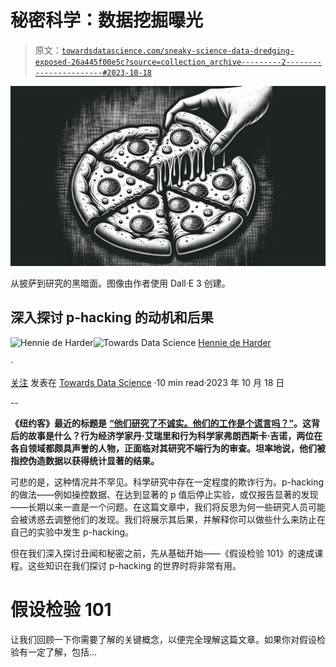 # 秘密科学：数据挖掘曝光

> 原文：[`towardsdatascience.com/sneaky-science-data-dredging-exposed-26a445f00e5c?source=collection_archive---------2-----------------------#2023-10-18`](https://towardsdatascience.com/sneaky-science-data-dredging-exposed-26a445f00e5c?source=collection_archive---------2-----------------------#2023-10-18)

![](img/9e84b1147db69bce68371669f5efa5df.png)

从披萨到研究的黑暗面。图像由作者使用 Dall·E 3 创建。

## 深入探讨 p-hacking 的动机和后果

[](https://hennie-de-harder.medium.com/?source=post_page-----26a445f00e5c--------------------------------)![Hennie de Harder](https://hennie-de-harder.medium.com/?source=post_page-----26a445f00e5c--------------------------------)[](https://towardsdatascience.com/?source=post_page-----26a445f00e5c--------------------------------)![Towards Data Science](https://towardsdatascience.com/?source=post_page-----26a445f00e5c--------------------------------) [Hennie de Harder](https://hennie-de-harder.medium.com/?source=post_page-----26a445f00e5c--------------------------------)

·

[关注](https://medium.com/m/signin?actionUrl=https%3A%2F%2Fmedium.com%2F_%2Fsubscribe%2Fuser%2Ffb96be98b7b9&operation=register&redirect=https%3A%2F%2Ftowardsdatascience.com%2Fsneaky-science-data-dredging-exposed-26a445f00e5c&user=Hennie+de+Harder&userId=fb96be98b7b9&source=post_page-fb96be98b7b9----26a445f00e5c---------------------post_header-----------) 发表在 [Towards Data Science](https://towardsdatascience.com/?source=post_page-----26a445f00e5c--------------------------------) ·10 min read·2023 年 10 月 18 日[](https://medium.com/m/signin?actionUrl=https%3A%2F%2Fmedium.com%2F_%2Fvote%2Ftowards-data-science%2F26a445f00e5c&operation=register&redirect=https%3A%2F%2Ftowardsdatascience.com%2Fsneaky-science-data-dredging-exposed-26a445f00e5c&user=Hennie+de+Harder&userId=fb96be98b7b9&source=-----26a445f00e5c---------------------clap_footer-----------)

--

[](https://medium.com/m/signin?actionUrl=https%3A%2F%2Fmedium.com%2F_%2Fbookmark%2Fp%2F26a445f00e5c&operation=register&redirect=https%3A%2F%2Ftowardsdatascience.com%2Fsneaky-science-data-dredging-exposed-26a445f00e5c&source=-----26a445f00e5c---------------------bookmark_footer-----------)

**《纽约客》最近的标题是** [**“他们研究了不诚实。他们的工作是个谎言吗？”**](https://www.newyorker.com/magazine/2023/10/09/they-studied-dishonesty-was-their-work-a-lie)**。这背后的故事是什么？行为经济学家丹·艾瑞里和行为科学家弗朗西斯卡·吉诺，两位在各自领域都颇具声誉的人物，正面临对其研究不端行为的审查。坦率地说，他们被指控伪造数据以获得统计显著的结果。**

可悲的是，这种情况并不罕见。科学研究中存在一定程度的欺诈行为。p-hacking 的做法——例如操控数据、在达到显著的 p 值后停止实验，或仅报告显著的发现——长期以来一直是一个问题。在这篇文章中，我们将反思为何一些研究人员可能会被诱惑去调整他们的发现。我们将展示其后果，并解释你可以做些什么来防止在自己的实验中发生 p-hacking。

但在我们深入探讨丑闻和秘密之前，先从基础开始——《假设检验 101》的速成课程。这些知识在我们探讨 p-hacking 的世界时将非常有用。

# 假设检验 101

让我们回顾一下你需要了解的关键概念，以便完全理解这篇文章。如果你对假设检验有一定了解，包括...
